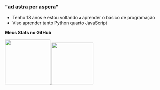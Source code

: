 ### "ad astra per aspera"
<!-- <img align="right" alt="iie" src="https://image.myanimelist.net/ui/5LYzTBVoS196gvYvw3zjwH5VMdseIq7WHnspCT3xSs4"> -->

- Tenho 18 anos e estou voltando a aprender o básico de programação
- Viso aprender tanto Python quanto JavaScript
<!-- - 😁 Linguagens que eu conheço: 

<img height="25em" src="https://img.shields.io/badge/Python-3776AB?style=for-the-badge&logo=python&logoColor=white"/>  <img height="25em" src="https://img.shields.io/badge/JavaScript-323330?style=for-the-badge&logo=javascript&logoColor=F7DF1">  <img height="25em" src="https://img.shields.io/badge/HTML5-E34F26?style=for-the-badge&logo=html5&logoColor=white"> -->


__Meus Stats no GitHub__ 
<div>
  <a href="https://github.com/Eliandro-Gomes">
  <img height="145em" src="https://github-readme-stats.vercel.app/api?username=Eliandro-Gomes&show_icons=true&theme=dracula&include_all_commits=true&count_private=true"/>
  <img height="135em" src="https://github-readme-stats.vercel.app/api/top-langs/?username=Eliandro-Gomes&layout=compact&langs_count=7&theme=dracula"/>
</div>  
 
 
</div>

